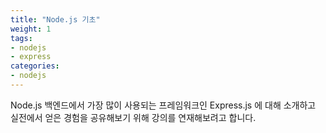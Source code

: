 ```yaml
---
title: "Node.js 기초"
weight: 1
tags:
- nodejs
- express
categories:
- nodejs
---
```


Node.js 백엔드에서 가장 많이 사용되는 프레임워크인 Express.js 에 대해 소개하고 실전에서 얻은 경험을 공유해보기 위해 강의를 연재해보려고 합니다.
